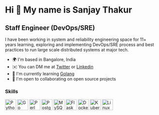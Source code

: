 Hi 👋 My name is Sanjay Thakur
==============================

Staff Engineer (DevOps/SRE)
---------------------------

I have been working in system and reliability engineering space for 11+ years learning, exploring and implementing DevOps/SRE process and best practices to run large scale distributed systems at major tech.

*   🌍  I'm based in Bangalore, India
*   ✉️   You can DM me at [Twitter](https://twitter.com/sanjaykthkr7) or [Linkedin](https://linkedin.com/in/sanjaykthkr7)
*   🧠  I'm currently learning [Golang](https://go.dev/learn)
*   🤝  I'm open to collaborating on open source projects

### Skills 
<p align="left">
<a href="https://www.python.org/" target="_blank" rel="noreferrer"><img src="https://raw.githubusercontent.com/sanjaykthkr7/sanjaykthkr7/main/readme-logos/skills/python-colored.svg" width="36" height="36" alt="Python" /></a>
<a href="https://go.dev/doc/" target="_blank" rel="noreferrer"><img src="https://raw.githubusercontent.com/sanjaykthkr7/sanjaykthkr7/main/readme-logos/skills/go-colored.svg" width="36" height="36" alt="Go" /></a>
<a href="https://www.perl.org/" target="_blank" rel="noreferrer"><img src="https://raw.githubusercontent.com/sanjaykthkr7/sanjaykthkr7/main/readme-logos/skills/perl-colored.svg" width="36" height="36" alt="Perl" /></a>
<a href="https://www.postgresql.org/" target="_blank" rel="noreferrer"><img src="https://raw.githubusercontent.com/sanjaykthkr7/sanjaykthkr7/main/readme-logos/skills/postgresql-colored.svg" width="36" height="36" alt="PostgreSQL" /></a>
<a href="https://www.mysql.com/" target="_blank" rel="noreferrer"><img src="https://raw.githubusercontent.com/sanjaykthkr7/sanjaykthkr7/main/readme-logos/skills/mysql-colored.svg" width="36" height="36" alt="MySQL" /></a>
<a href="https://flask.palletsprojects.com/en/2.0.x/" target="_blank" rel="noreferrer"><img src="https://raw.githubusercontent.com/sanjaykthkr7/sanjaykthkr7/main/readme-logos/skills/flask-colored.svg" width="36" height="36" alt="Flask" /></a>
<a href="https://www.docker.com" target="_blank" rel="noreferrer"><img src="https://raw.githubusercontent.com/sanjaykthkr7/sanjaykthkr7/main/readme-logos/skills/docker.svg" width="36" height="36" alt="Docker" /></a>
<a href="https://kubernetes.io/docs/home/" target="_blank" rel="noreferrer"><img src="https://raw.githubusercontent.com/sanjaykthkr7/sanjaykthkr7/main/readme-logos/skills/kubernetes.svg" width="36" height="36" alt="Kubernetes" /></a>
<a href="https://www.kernel.org/" target="_blank" rel="noreferrer"><img src="https://raw.githubusercontent.com/sanjaykthkr7/sanjaykthkr7/main/readme-logos/skills/linux.svg" width="36" height="36" alt="Linux" /></a>
</p>

